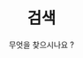 ---
layout: 검색
title: 검색
permalink: /search/
subtitle: "무엇을 찾으시나요 ?"
feature-img: "assets/img/pexels/search-map.jpeg"
icon: "fa-search"
---